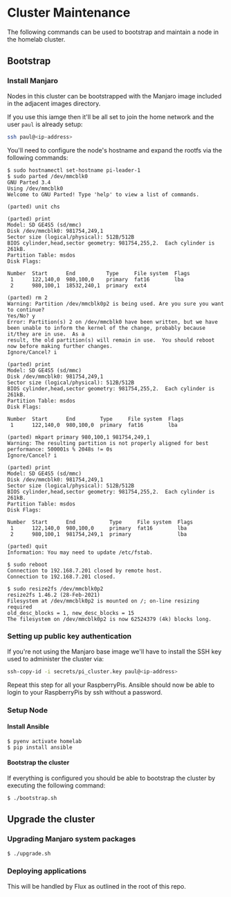 # Cluster Maintenance

The following commands can be used to bootstrap and maintain a node in the
homelab cluster.

## Bootstrap

### Install Manjaro
Nodes in this cluster can be bootstrapped with the Manjaro image included in
the adjacent images directory.

If you use this iamge then it'll be all set to join the home network and the
user `paul` is already setup:

```bash
ssh paul@<ip-address>
```

You'll need to configure the node's hostname and expand the rootfs via the
following commands:

```console
$ sudo hostnamectl set-hostname pi-leader-1
$ sudo parted /dev/mmcblk0
GNU Parted 3.4
Using /dev/mmcblk0
Welcome to GNU Parted! Type 'help' to view a list of commands.

(parted) unit chs

(parted) print
Model: SD GE4S5 (sd/mmc)
Disk /dev/mmcblk0: 981754,249,1
Sector size (logical/physical): 512B/512B
BIOS cylinder,head,sector geometry: 981754,255,2.  Each cylinder is 261kB.
Partition Table: msdos
Disk Flags:

Number  Start      End          Type     File system  Flags
 1      122,140,0  980,100,0    primary  fat16        lba
 2      980,100,1  18532,240,1  primary  ext4

(parted) rm 2
Warning: Partition /dev/mmcblk0p2 is being used. Are you sure you want to continue?
Yes/No? y
Error: Partition(s) 2 on /dev/mmcblk0 have been written, but we have been unable to inform the kernel of the change, probably because it/they are in use.  As a
result, the old partition(s) will remain in use.  You should reboot now before making further changes.
Ignore/Cancel? i

(parted) print
Model: SD GE4S5 (sd/mmc)
Disk /dev/mmcblk0: 981754,249,1
Sector size (logical/physical): 512B/512B
BIOS cylinder,head,sector geometry: 981754,255,2.  Each cylinder is 261kB.
Partition Table: msdos
Disk Flags:

Number  Start      End        Type     File system  Flags
 1      122,140,0  980,100,0  primary  fat16        lba

(parted) mkpart primary 980,100,1 981754,249,1
Warning: The resulting partition is not properly aligned for best performance: 500001s % 2048s != 0s
Ignore/Cancel? i

(parted) print
Model: SD GE4S5 (sd/mmc)
Disk /dev/mmcblk0: 981754,249,1
Sector size (logical/physical): 512B/512B
BIOS cylinder,head,sector geometry: 981754,255,2.  Each cylinder is 261kB.
Partition Table: msdos
Disk Flags:

Number  Start      End           Type     File system  Flags
 1      122,140,0  980,100,0     primary  fat16        lba
 2      980,100,1  981754,249,1  primary               lba

(parted) quit
Information: You may need to update /etc/fstab.

$ sudo reboot
Connection to 192.168.7.201 closed by remote host.
Connection to 192.168.7.201 closed.

$ sudo resize2fs /dev/mmcblk0p2
resize2fs 1.46.2 (28-Feb-2021)
Filesystem at /dev/mmcblk0p2 is mounted on /; on-line resizing required
old_desc_blocks = 1, new_desc_blocks = 15
The filesystem on /dev/mmcblk0p2 is now 62524379 (4k) blocks long.
```

### Setting up public key authentication

If you're not using the Manjaro base image we'll have to install the SSH key
used to administer the cluster via:

```bash
ssh-copy-id -i secrets/pi_cluster.key paul@<ip-address>
```

Repeat this step for all your RaspberryPis. Ansible should now be able to login
to your RaspberryPis by ssh without a password.

### Setup Node

#### Install Ansible

```console
$ pyenv activate homelab
$ pip install ansible
```

#### Bootstrap the cluster
If everything is configured you should be able to bootstrap the cluster by
executing the following command:

```console
$ ./bootstrap.sh
```

## Upgrade the cluster

### Upgrading Manjaro system packages

```bash
$ ./upgrade.sh
```

### Deploying applications

This will be handled by Flux as outlined in the root of this repo.
